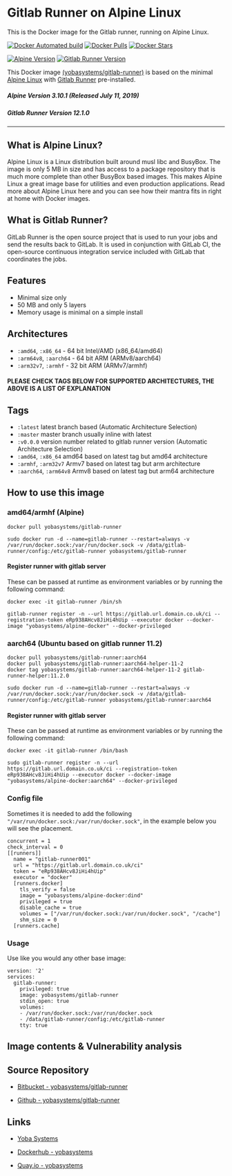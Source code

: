 # Gitlab Runner on Alpine Linux

This is the Docker image for the Gitlab runner, running on Alpine Linux.

[![Docker Automated build](https://img.shields.io/docker/automated/yobasystems/gitlab-runner.svg?style=for-the-badge&logo=docker)](https://hub.docker.com/r/yobasystems/gitlab-runner/)
[![Docker Pulls](https://img.shields.io/docker/pulls/yobasystems/gitlab-runner.svg?style=for-the-badge&logo=docker)](https://hub.docker.com/r/yobasystems/gitlab-runner/)
[![Docker Stars](https://img.shields.io/docker/stars/yobasystems/gitlab-runner.svg?style=for-the-badge&logo=docker)](https://hub.docker.com/r/yobasystems/gitlab-runner/)

[![Alpine Version](https://img.shields.io/badge/Alpine%20version-v3.10.1-green.svg?style=for-the-badge)](https://alpinelinux.org/)
[![Gitlab Runner Version](https://img.shields.io/badge/Gitlab%20Runner%20version-v12.1.0-green.svg?style=for-the-badge)](https://www.docker.com/)


This Docker image [(yobasystems/gitlab-runner)](https://hub.docker.com/r/yobasystems/gitlab-runner/) is based on the minimal [Alpine Linux](https://alpinelinux.org/) with [Gitlab Runner](https://packages.gitlab.com/runner/gitlab-runner) pre-installed.

##### Alpine Version 3.10.1 (Released July 11, 2019)
##### Gitlab Runner Version 12.1.0

----

## What is Alpine Linux?
Alpine Linux is a Linux distribution built around musl libc and BusyBox. The image is only 5 MB in size and has access to a package repository that is much more complete than other BusyBox based images. This makes Alpine Linux a great image base for utilities and even production applications. Read more about Alpine Linux here and you can see how their mantra fits in right at home with Docker images.

## What is Gitlab Runner?
GitLab Runner is the open source project that is used to run your jobs and send the results back to GitLab. It is used in conjunction with GitLab CI, the open-source continuous integration service included with GitLab that coordinates the jobs.


## Features

* Minimal size only
* 50 MB and only 5 layers
* Memory usage is minimal on a simple install

## Architectures

* ```:amd64```, ```:x86_64``` - 64 bit Intel/AMD (x86_64/amd64)
* ```:arm64v8```, ```:aarch64``` - 64 bit ARM (ARMv8/aarch64)
* ```:arm32v7```, ```:armhf``` - 32 bit ARM (ARMv7/armhf)

#### PLEASE CHECK TAGS BELOW FOR SUPPORTED ARCHITECTURES, THE ABOVE IS A LIST OF EXPLANATION

## Tags

* ```:latest``` latest branch based (Automatic Architecture Selection)
* ```:master``` master branch usually inline with latest
* ```:v0.0.0``` version number related to gitlab runner version (Automatic Architecture Selection)
* ```:amd64```, ```:x86_64``` amd64 based on latest tag but amd64 architecture
* ```:armhf```, ```:arm32v7``` Armv7 based on latest tag but arm architecture
* ```:aarch64```, ```:arm64v8``` Armv8 based on latest tag but arm64 architecture

## How to use this image

### amd64/armhf (Alpine)

```
docker pull yobasystems/gitlab-runner

sudo docker run -d --name=gitlab-runner --restart=always -v /var/run/docker.sock:/var/run/docker.sock -v /data/gitlab-runner/config:/etc/gitlab-runner yobasystems/gitlab-runner
```

#### Register runner with gitlab server
These can be passed at runtime as environment variables or by running the following command:

```
docker exec -it gitlab-runner /bin/sh

gitlab-runner register -n --url https://gitlab.url.domain.co.uk/ci --registration-token eRp938AHcv8JiHi4hUip --executor docker --docker-image "yobasystems/alpine-docker" --docker-privileged
```

### aarch64 (Ubuntu based on gitlab runner 11.2)
```
docker pull yobasystems/gitlab-runner:aarch64
docker pull yobasystems/gitlab-runner:aarch64-helper-11-2
docker tag yobasystems/gitlab-runner:aarch64-helper-11-2 gitlab-runner-helper:11.2.0

sudo docker run -d --name=gitlab-runner --restart=always -v /var/run/docker.sock:/var/run/docker.sock -v /data/gitlab-runner/config:/etc/gitlab-runner yobasystems/gitlab-runner:aarch64
```

#### Register runner with gitlab server
These can be passed at runtime as environment variables or by running the following command:

```
docker exec -it gitlab-runner /bin/bash

sudo gitlab-runner register -n --url https://gitlab.url.domain.co.uk/ci --registration-token eRp938AHcv8JiHi4hUip --executor docker --docker-image "yobasystems/alpine-docker:aarch64" --docker-privileged
```

### Config file

Sometimes it is needed to add the following `"/var/run/docker.sock:/var/run/docker.sock"`, in the example below you will see the placement.

```
concurrent = 1
check_interval = 0
[[runners]]
  name = "gitlab-runner001"
  url = "https://gitlab.url.domain.co.uk/ci"
  token = "eRp938AHcv8JiHi4hUip"
  executor = "docker"
  [runners.docker]
    tls_verify = false
    image = "yobasystems/alpine-docker:dind"
    privileged = true
    disable_cache = true
    volumes = ["/var/run/docker.sock:/var/run/docker.sock", "/cache"]
    shm_size = 0
  [runners.cache]
```


### Usage

Use like you would any other base image:

```
version: '2'
services:
  gitlab-runner:
    privileged: true
    image: yobasystems/gitlab-runner
    stdin_open: true
    volumes:
    - /var/run/docker.sock:/var/run/docker.sock
    - /data/gitlab-runner/config:/etc/gitlab-runner
    tty: true
```

## Image contents & Vulnerability analysis


## Source Repository

* [Bitbucket - yobasystems/gitlab-runner](https://bitbucket.org/yobasystems/gitlab-runner/)

* [Github - yobasystems/gitlab-runner](https://github.com/yobasystems/gitlab-runner)

## Links

* [Yoba Systems](https://www.yobasystems.co.uk/)

* [Dockerhub - yobasystems](https://hub.docker.com/u/yobasystems/)

* [Quay.io - yobasystems](https://quay.io/organization/yobasystems)
